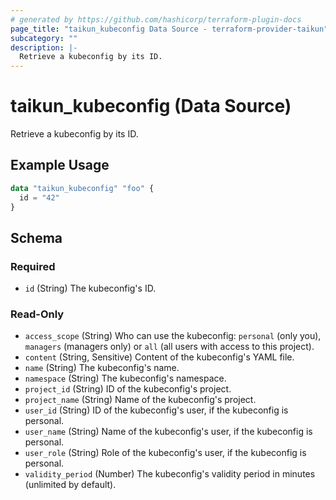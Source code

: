 ```yaml
---
# generated by https://github.com/hashicorp/terraform-plugin-docs
page_title: "taikun_kubeconfig Data Source - terraform-provider-taikun"
subcategory: ""
description: |-
  Retrieve a kubeconfig by its ID.
---
```


# taikun_kubeconfig (Data Source)

Retrieve a kubeconfig by its ID.

## Example Usage

```terraform
data "taikun_kubeconfig" "foo" {
  id = "42"
}
```

<!-- schema generated by tfplugindocs -->
## Schema

### Required

- `id` (String) The kubeconfig's ID.

### Read-Only

- `access_scope` (String) Who can use the kubeconfig: `personal` (only you), `managers` (managers only) or `all` (all users with access to this project).
- `content` (String, Sensitive) Content of the kubeconfig's YAML file.
- `name` (String) The kubeconfig's name.
- `namespace` (String) The kubeconfig's namespace.
- `project_id` (String) ID of the kubeconfig's project.
- `project_name` (String) Name of the kubeconfig's project.
- `user_id` (String) ID of the kubeconfig's user, if the kubeconfig is personal.
- `user_name` (String) Name of the kubeconfig's user, if the kubeconfig is personal.
- `user_role` (String) Role of the kubeconfig's user, if the kubeconfig is personal.
- `validity_period` (Number) The kubeconfig's validity period in minutes (unlimited by default).


